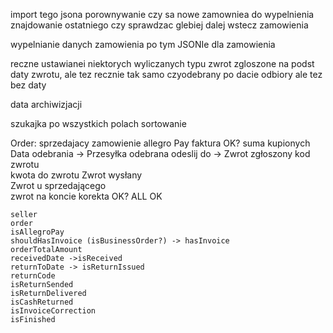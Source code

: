 import tego jsona
porownywanie czy sa nowe zamowniea do wypelnienia
znajdowanie ostatniego czy sprawdzac glebiej dalej wstecz zamowienia

wypelnianie danych zamowienia po tym JSONIe dla zamowienia

reczne ustawianei niektorych wyliczanych typu zwrot zgloszone na podst daty zwrotu, ale tez recznie
tak samo czyodebrany po dacie odbiory ale tez bez daty

data archiwizjacji

szukajka po wszystkich polach
sortowanie

















Order:
    sprzedajacy
    zamowienie
    allegro Pay	
    faktura OK?	
    suma kupionych	
    Data odebrania -> Przesyłka odebrana
    odeslij do -> Zwrot zgłoszony
    kod zwrotu	
    kwota do zwrotu	
    Zwrot wysłany	
    Zwrot u sprzedającego	
    zwrot na koncie	
    korekta OK?	
    ALL OK		


    seller
    order
    isAllegroPay
    shouldHasInvoice (isBusinessOrder?) -> hasInvoice
    orderTotalAmount
    receivedDate ->isReceived
    returnToDate -> isReturnIssued
    returnCode
    isReturnSended
    isReturnDelivered
    isCashReturned
    isInvoiceCorrection
    isFinished



